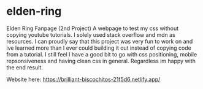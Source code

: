 # elden-ring
Elden Ring Fanpage (2nd Project)
A webpage to test my css without copying youtube tutorials. I solely used stack overflow and mdn as resources.
I can proudly say that this project was very fun to work on and ive learned more than I ever could building it out instead of copying code from a tutorial. I still feel I have a good bit to go with css positioning, mobile repsonsiveness and having clean css in general. Regardless im happy with the end result.

Website here: https://brilliant-biscochitos-21f5d6.netlify.app/